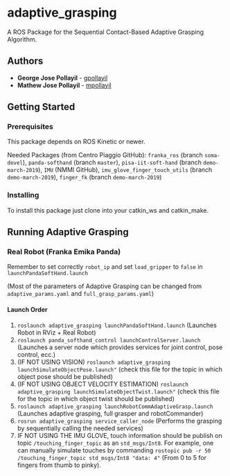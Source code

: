 # adaptive_grasping

A ROS Package for the Sequential Contact-Based Adaptive Grasping Algorithm.

## Authors

* **George Jose Pollayil** - [gpollayil](https://github.com/gpollayil)
* **Mathew Jose Pollayil** - [mpollayil](https://github.com/mpollayil)

## Getting Started

### Prerequisites

This package depends on ROS Kinetic or newer.

Needed Packages (from Centro Piaggio GitHub):
`franka_ros` (branch `soma-devel`), `panda-softhand` (branch `master`), `pisa-iit-soft-hand` (branch `demo-march-2019`), `IMU` (NMMI GitHub), `imu_glove_finger_touch_utils` (branch `demo-march-2019`), `finger_fk` (branch `demo-march-2019`)

### Installing

To install this package just clone into your catkin_ws and catkin_make.

## Running Adaptive Grasping

### Real Robot (Franka Emika Panda)

Remember to set correctly `robot_ip` and set `load_gripper` to `false` in `launchPandaSoftHand.launch`

(Most of the parameters of Adaptive Grasping can be changed from `adaptive_params.yaml` and `full_grasp_params.yaml`)

#### Launch Order

1. `roslaunch adaptive_grasping launchPandaSoftHand.launch` (Launches Robot in RViz + Real Robot)
2. `roslaunch panda_softhand_control launchControlServer.launch ` (Launches a server node which provides services for joint control, pose control, ecc.)
3. (IF NOT USING VISION) `roslaunch adaptive_grasping launchSimulateObjectPose.launch"` (check this file for the topic in which object pose should be published)
4. (IF NOT USING OBJECT VELOCITY ESTIMATION) `roslaunch adaptive_grasping launchSimulateObjectTwist.launch"` (check this file for the topic in which object twist should be published)
5. `roslaunch adaptive_grasping launchRobotCommAdaptiveGrasp.launch` (Launches adaptive grasping, full grasper and robotCommander)
6. `rosrun adaptive_grasping service_caller_node` (Performs the grasping by sequentially calling the needed services)
7. IF NOT USING THE IMU GLOVE, touch information should be publish on topic `/touching_finger_topic` as an `std_msgs/Int8`. For example, one can manually simulate touches by commanding `rostopic pub -r 50 /touching_finger_topic std_msgs/Int8 "data: 4"` (From 0 to 5 for fingers from thumb to pinky).

